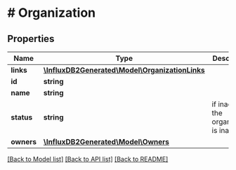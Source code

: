 # # Organization

## Properties

Name | Type | Description | Notes
------------ | ------------- | ------------- | -------------
**links** | [**\InfluxDB2Generated\Model\OrganizationLinks**](OrganizationLinks.md) |  | [optional] 
**id** | **string** |  | [optional] 
**name** | **string** |  | 
**status** | **string** | if inactive the organization is inactive. | [optional] [default to 'active']
**owners** | [**\InfluxDB2Generated\Model\Owners**](Owners.md) |  | [optional] 

[[Back to Model list]](../../README.md#documentation-for-models) [[Back to API list]](../../README.md#documentation-for-api-endpoints) [[Back to README]](../../README.md)


